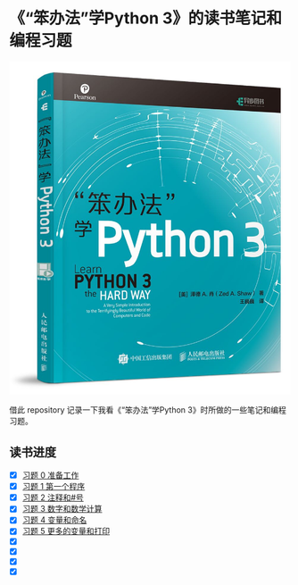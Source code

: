 # 《“笨办法”学Python 3》的读书笔记和编程习题

![“笨办法”学Python 3](cover.jpg)

借此 repository 记录一下我看《“笨办法”学Python 3》时所做的一些笔记和编程习题。

## 读书进度

- [x] [习题 0 准备工作](ex0/README.md)
- [x] [习题 1 第一个程序](ex1/README.md)
- [x] [习题 2 注释和#号](ex2/README.md)
- [x] [习题 3 数字和数学计算](ex3/README.md)
- [x] [习题 4 变量和命名](ex4/README.md)
- [x] [习题 5 更多的变量和打印](ex5/README.md)
- [x] [](ex/README.md)
- [x] [](ex/README.md)
- [x] [](ex/README.md)
- [x] [](ex/README.md)
